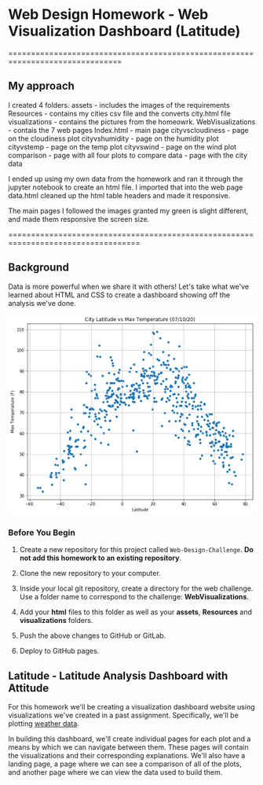 # Web Design Homework - Web Visualization Dashboard (Latitude)

===============================================================================

## My approach

 I created 4 folders.
  assets - includes the images of the requirements
  Resources - contains my cities csv file and the converts city.html file
  visualizations - contains the pictures from the homeowrk.
  WebVisualizations - contais the 7 web pages
    Index.html - main page
    cityvscloudiness - page on the cloudiness plot
    cityvshumidity - page on the humidity plot
    cityvstemp - page on the temp plot 
    cityvswind - page on the wind plot
    comparison - page with all four plots to compare
    data - page with the city data

I ended up using my own data from the homework and ran it through the jupyter notebook to create an html file.  I imported that into the web page data.html cleaned up the html table headers and made it responsive.  

The main pages I followed the images granted my green is slight different, and made them responsive the screen size.

===================================================================================
## Background

Data is more powerful when we share it with others! Let's take what we've learned about HTML and CSS to create a dashboard showing off the analysis we've done.

![visualizations/cityvstemp.png](visualizations/cityvstemp.png)

### Before You Begin

1. Create a new repository for this project called `Web-Design-Challenge`. **Do not add this homework to an existing repository**.

2. Clone the new repository to your computer.

3. Inside your local git repository, create a directory for the web challenge. Use a folder name to correspond to the challenge: **WebVisualizations**.

4. Add your **html** files to this folder as well as your **assets**, **Resources** and **visualizations** folders.

5. Push the above changes to GitHub or GitLab.

6. Deploy to GitHub pages. 

## Latitude - Latitude Analysis Dashboard with Attitude

For this homework we'll be creating a visualization dashboard website using visualizations we've created in a past assignment. Specifically, we'll be plotting [weather data](Resources/cities.csv).

In building this dashboard, we'll create individual pages for each plot and a means by which we can navigate between them. These pages will contain the visualizations and their corresponding explanations. We'll also have a landing page, a page where we can see a comparison of all of the plots, and another page where we can view the data used to build them.

